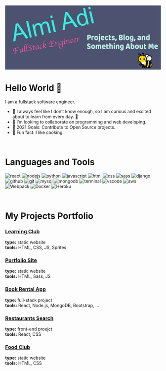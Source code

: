 ![Header](https://github.com/almihan/almihan/blob/510408bf44414b81c903a06dfee6b8c87a359cdd/header.png "Header")

# Hello World 👋
I am a fullstack software engineer.

- 🌱 I always feel like I don’t know enough, so I am curious and excited about to learn from every day. 🤣
- 👯 I’m looking to collaborate on programming and web developing.
- 🥅 2021 Goals: Contribute to Open Source projects.
- :shallow_pan_of_food: Fun fact: I like cooking.
<br>


# Languages and Tools
<p>
<img alt="react" src="https://img.shields.io/badge/-React-45b8d8?style=flat-square&logo=react&logoColor=white" /> 
<img  alt="nodejs" src="https://img.shields.io/badge/-Nodejs-43853d?style=flat-square&logo=Node.js&logoColor=white" /> 
<img alt="python" src="https://img.shields.io/badge/-Python-3776AB?style=flat-square&logo=python&logoColor=white" />  
<img alt="javascript" src="https://img.shields.io/badge/-Javascript-F7DF1E?style=flat-square&logo=javascript&logoColor=black" /> 
<img alt="html" src="https://img.shields.io/badge/-HTML5-E34F26?style=flat-square&logo=html5&logoColor=white" /> 
<img  alt="css" src="https://img.shields.io/badge/-CSS-orange?style=flat-square&logo=CSS3&logoColor=white" />
<img alt="sass" src="https://img.shields.io/badge/-Sass-CC6699?style=flat-square&logo=sass&logoColor=white" /> 
 <img alt="django" src="https://img.shields.io/badge/-Django-092E20?style=flat-square&logo=Django&logoColor=white" />
<img  alt="github" src="https://img.shields.io/badge/-Github-2343853D?style=flat-square&logo=GITHUB&logoColor=white" /> 
<img alt="git" src="https://img.shields.io/badge/-Git-2320232a?style=flat-square&logo=Git&logoColor=white" /> 
<img  alt="mysql" src="https://img.shields.io/badge/-MySQL-blue?&style=flat-square&logo=MySQL&logoColor=white" /> 
<img  alt="mongodb" src="https://img.shields.io/badge/-MongoDB-13aa52?style=flat-square&logo=mongodb&logoColor=white" /> 
<img  alt="terminal" src="https://img.shields.io/badge/-Terminal-black?style=flat-square&logo=Windows Terminal&logoColor=white" /> 
<img  alt="vscode" src="https://img.shields.io/badge/-VS Code-blue?style=flat-square&logo=Visual-Studio-Code&logoColor=white" />
<img  alt="aws" src="https://img.shields.io/badge/-Amazon AWS-black?style=flat-square&logo=amazon-aws&logoColor=white" />
<img alt="Webpack" src="https://img.shields.io/badge/-Webpack-8DD6F9?style=flat-square&logo=webpack&logoColor=white" />
<img alt="Docker" src="https://img.shields.io/badge/-Docker-46a2f1?style=flat-square&logo=docker&logoColor=white" />
<img alt="Heroku" src="https://img.shields.io/badge/-Heroku-430098?style=flat-square&logo=heroku&logoColor=white" />
</p>
<br>

# My Projects Portfolio

### [Learning Club](https://github.com/almihan/learning-club)
**type:** static website
 <br>
**tools:** HTML, CSS, JS, Sprites
 <br>
### [Portfolio Site](https://github.com/almihan/portfolio-demo)
  **type:** static website
  <br>
  **tools:** HTML, Sass, JS
<br>
### [Book Rental App](https://github.com/almihan/book-rental-app)
**type:** full-stack project
<br>
**tools:** React, Node.js, MongoDB, Bootstrap, ...
<br>
### [Restaurants Search](https://github.com/almihan/restaurants-search)
  **type:** front-end proejct
  <br>
  **tools:** React, CSS
<br>
### [Food Club](https://github.com/almihan/food-club)
  **type:** static website
  <br>
  **tools:** HTML, CSS
<!---

[<img align="left" alt="website" src="https://img.shields.io/badge/-My Website-%2343853D?&style=for-the-badge&logo=Accenture&logoColor=green"/>]()

[<img align="left" alt="medium" src="https://img.shields.io/badge/medium-%2312100E.svg?&style=for-the-badge&logo=medium&logoColor=white" />]()
--->
<br>
<br>


<!---
<img align="left" alt="python" width="30px" src="https://raw.githubusercontent.com/github/explore/80688e429a7d4ef2fca1e82350fe8e3517d3494d/topics/python/python.png" />
<img align="left" alt="javascript" width="30px" src="https://raw.githubusercontent.com/github/explore/80688e429a7d4ef2fca1e82350fe8e3517d3494d/topics/javascript/javascript.png" />
<img align="left" alt="es6" width="30px" src="https://raw.githubusercontent.com/github/explore/80688e429a7d4ef2fca1e82350fe8e3517d3494d/topics/es6/es6.png" />
<img align="left" alt="es6" width="30px" src="https://raw.githubusercontent.com/github/explore/80688e429a7d4ef2fca1e82350fe8e3517d3494d/topics/react/react.png" />
<img align="left" alt="es6" width="30px" src="https://raw.githubusercontent.com/github/explore/80688e429a7d4ef2fca1e82350fe8e3517d3494d/topics/nodejs/nodejs.png" />
<img align="left" alt="html" width="30px" src="https://raw.githubusercontent.com/github/explore/80688e429a7d4ef2fca1e82350fe8e3517d3494d/topics/html/html.png" />
<img align="left" alt="css" width="30px" src="https://raw.githubusercontent.com/github/explore/80688e429a7d4ef2fca1e82350fe8e3517d3494d/topics/css/css.png" />
<img align="left" alt="sass" width="30px" src="https://raw.githubusercontent.com/github/explore/80688e429a7d4ef2fca1e82350fe8e3517d3494d/topics/sass/sass.png" />
<img align="left" alt="c++" width="30px" src="https://simpleicons.org/icons/cplusplus.svg" />
<img align="left" alt="git" width="30px" src="https://raw.githubusercontent.com/github/explore/80688e429a7d4ef2fca1e82350fe8e3517d3494d/topics/git/git.png" />
<img align="left" alt="sql" width="30px" src="https://raw.githubusercontent.com/github/explore/80688e429a7d4ef2fca1e82350fe8e3517d3494d/topics/sql/sql.png" />
<img align="left" alt="mysql" width="30px" src="https://raw.githubusercontent.com/github/explore/80688e429a7d4ef2fca1e82350fe8e3517d3494d/topics/mysql/mysql.png" />
<img align="left" alt="mongodb" width="30px" src="https://raw.githubusercontent.com/github/explore/80688e429a7d4ef2fca1e82350fe8e3517d3494d/topics/mongodb/mongodb.png" />
<img align="left" alt="terminal" width="30px" src="https://raw.githubusercontent.com/github/explore/80688e429a7d4ef2fca1e82350fe8e3517d3494d/topics/terminal/terminal.png" />
<img align="left" alt="vscode" width="30px" src="https://raw.githubusercontent.com/github/explore/80688e429a7d4ef2fca1e82350fe8e3517d3494d/topics/visual-studio-code/visual-studio-code.png" />
<img align="left" alt="aws" width="30px" src="https://raw.githubusercontent.com/github/explore/fbceb94436312b6dacde68d122a5b9c7d11f9524/topics/aws/aws.png" />
<img align="left" alt="photoshop" width="30px" src="https://simpleicons.org/icons/affinityphoto.svg" />

 --->



